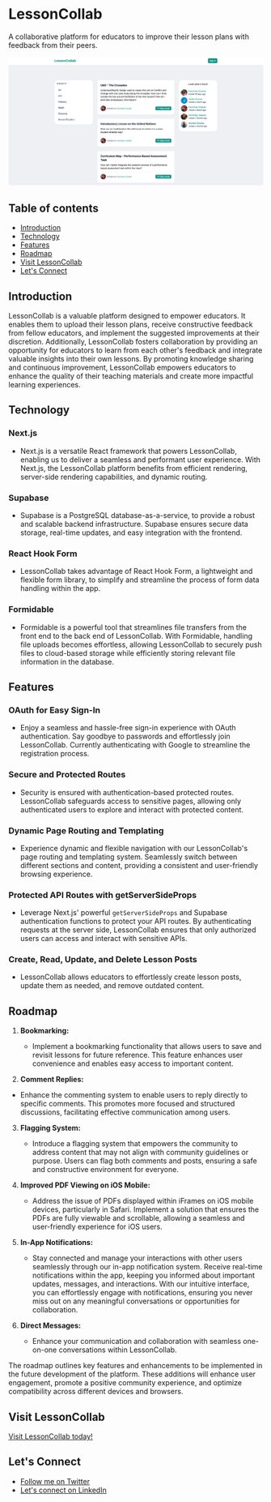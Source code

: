 # LessonCollab

A collaborative platform for educators to improve their lesson plans with feedback from their peers.

![Application screenshot](./public/lesson_collab_screenshot.png)

## Table of contents

- [Introduction](#introduction)
- [Technology](#technology)
- [Features](#features)
- [Roadmap](#roadmap)
- [Visit LessonCollab](#visit-lessoncollab)
- [Let's Connect](#lets-connect)

## Introduction

LessonCollab is a valuable platform designed to empower educators. It enables them to upload their lesson plans, receive constructive feedback from fellow educators, and implement the suggested improvements at their discretion. Additionally, LessonCollab fosters collaboration by providing an opportunity for educators to learn from each other's feedback and integrate valuable insights into their own lessons. By promoting knowledge sharing and continuous improvement, LessonCollab empowers educators to enhance the quality of their teaching materials and create more impactful learning experiences.

## Technology

### Next.js

- Next.js is a versatile React framework that powers LessonCollab, enabling us to deliver a seamless and performant user experience. With Next.js, the LessonCollab platform benefits from efficient rendering, server-side rendering capabilities, and dynamic routing.

### Supabase

- Supabase is a PostgreSQL database-as-a-service, to provide a robust and scalable backend infrastructure. Supabase ensures secure data storage, real-time updates, and easy integration with the frontend.

### React Hook Form

- LessonCollab takes advantage of React Hook Form, a lightweight and flexible form library, to simplify and streamline the process of form data handling within the app.

### Formidable

- Formidable is a powerful tool that streamlines file transfers from the front end to the back end of LessonCollab. With Formidable, handling file uploads becomes effortless, allowing LessonCollab to securely push files to cloud-based storage while efficiently storing relevant file information in the database.

## Features

### OAuth for Easy Sign-In

- Enjoy a seamless and hassle-free sign-in experience with OAuth authentication. Say goodbye to passwords and effortlessly join LessonCollab. Currently authenticating with Google to streamline the registration process.

### Secure and Protected Routes

- Security is ensured with authentication-based protected routes. LessonCollab safeguards access to sensitive pages, allowing only authenticated users to explore and interact with protected content.

### Dynamic Page Routing and Templating

- Experience dynamic and flexible navigation with our LessonCollab's page routing and templating system. Seamlessly switch between different sections and content, providing a consistent and user-friendly browsing experience.

### Protected API Routes with getServerSideProps

- Leverage Next.js' powerful `getServerSideProps` and Supabase authentication functions to protect your API routes. By authenticating requests at the server side, LessonCollab ensures that only authorized users can access and interact with sensitive APIs.

### Create, Read, Update, and Delete Lesson Posts

- LessonCollab allows educators to effortlessly create lesson posts, update them as needed, and remove outdated content.

## Roadmap

1.  **Bookmarking:**

    - Implement a bookmarking functionality that allows users to save and revisit lessons for future reference. This feature enhances user convenience and enables easy access to important content.

2.  **Comment Replies:**

- Enhance the commenting system to enable users to reply directly to specific comments. This promotes more focused and structured discussions, facilitating effective communication among users.

3.  **Flagging System:**

    - Introduce a flagging system that empowers the community to address content that may not align with community guidelines or purpose. Users can flag both comments and posts, ensuring a safe and constructive environment for everyone.

4.  **Improved PDF Viewing on iOS Mobile:**

    - Address the issue of PDFs displayed within iFrames on iOS mobile devices, particularly in Safari. Implement a solution that ensures the PDFs are fully viewable and scrollable, allowing a seamless and user-friendly experience for iOS users.

5.  **In-App Notifications:**

    - Stay connected and manage your interactions with other users seamlessly through our in-app notification system. Receive real-time notifications within the app, keeping you informed about important updates, messages, and interactions. With our intuitive interface, you can effortlessly engage with notifications, ensuring you never miss out on any meaningful conversations or opportunities for collaboration.

6.  **Direct Messages:**

    - Enhance your communication and collaboration with seamless one-on-one conversations within LessonCollab.

The roadmap outlines key features and enhancements to be implemented in the future development of the platform. These additions will enhance user engagement, promote a positive community experience, and optimize compatibility across different devices and browsers.

## Visit LessonCollab

[Visit LessonCollab today!](https://www.lessoncollab.com/)

## Let's Connect

- [Follow me on Twitter](https://twitter.com/_internetdrew_)
- [Let's connect on LinkedIn](https://www.linkedin.com/in/internetdrew/)
